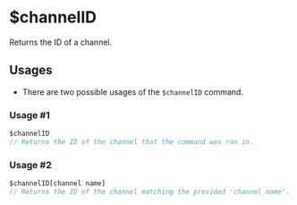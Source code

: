 # $channelID
Returns the ID of a channel.

## Usages
- There are two possible usages of the `$channelID` command.

### Usage #1
```js
$channelID
// Returns the ID of the channel that the command was ran in.
```

### Usage #2
```js
$channelID[channel name]
// Returns the ID of the channel matching the provided 'channel name'.
```
